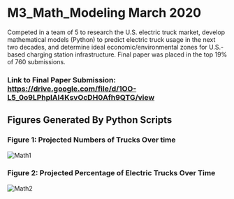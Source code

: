 # M3_Math_Modeling March 2020
Competed in a team of 5 to research the U.S. electric truck market, develop mathematical models (Python) to predict electric truck usage in the next two decades, and determine ideal economic/environmental zones for U.S.-based charging station infrastructure. Final paper was placed in the top 19% of 760 submissions.

### Link to Final Paper Submission: https://drive.google.com/file/d/1OO-L5_0o9LPhplAl4KsvOcDH0Afh9QTG/view


## Figures Generated By Python Scripts
### Figure 1: Projected Numbers of Trucks Over time
![Math1](https://user-images.githubusercontent.com/54038104/102020098-08867780-3d45-11eb-861a-9dcfe18cd535.PNG)

### Figure 2: Projected Percentage of Electric Trucks Over Time
![Math2](https://user-images.githubusercontent.com/54038104/102020099-08867780-3d45-11eb-8fb5-d1a3921f5628.PNG)
